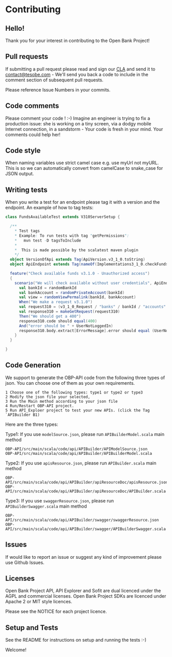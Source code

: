 # Contributing


## Hello!

Thank you for your interest in contributing to the Open Bank Project!

## Pull requests

If submitting a pull request please read and sign our [CLA](http://github.com/OpenBankProject/OBP-API/blob/develop/Harmony_Individual_Contributor_Assignment_Agreement.txt) and send it to contact@tesobe.com - We'll send you back a code to include in the comment section of subsequent pull requests.

Please reference Issue Numbers in your commits.

## Code comments

Please comment your code ! :-) Imagine an engineer is trying to fix a production issue: she is working on a tiny screen, via a dodgy mobile Internet connection, in a sandstorm - Your code is fresh in your mind. Your comments could help her!

## Code style

When naming variables use strict camel case e.g. use myUrl not myURL. This is so we can automatically convert from camelCase to snake_case for JSON output.

## Writing tests

When you write a test for an endpoint please tag it with a version and the endpoint.
An example of how to tag tests:
```scala
class FundsAvailableTest extends V310ServerSetup {

  /**
    * Test tags
    * Example: To run tests with tag "getPermissions":
    * 	mvn test -D tagsToInclude
    *
    *  This is made possible by the scalatest maven plugin
    */
  object VersionOfApi extends Tag(ApiVersion.v3_1_0.toString)
  object ApiEndpoint extends Tag(nameOf(Implementations3_1_0.checkFundsAvailable))

  feature("Check available funds v3.1.0 - Unauthorized access")
  {
    scenario("We will check available without user credentials", ApiEndpoint, VersionOfApi) {
      val bankId = randomBankId
      val bankAccount = randomPrivateAccount(bankId)
      val view = randomViewPermalink(bankId, bankAccount)
      When("We make a request v3.1.0")
      val request310 = (v3_1_0_Request / "banks" / bankId / "accounts" / bankAccount.bank_id / view / "funds-available").GET
      val response310 = makeGetRequest(request310)
      Then("We should get a 400")
      response310.code should equal(400)
      And("error should be " + UserNotLoggedIn)
      response310.body.extract[ErrorMessage].error should equal (UserNotLoggedIn)
    }
  }

}
``` 

## Code Generation
We support to generate the OBP-API code from the following three types of json. You can choose one of them as your own requirements. 

    1 Choose one of the following types: type1 or type2 or type3
    2 Modify the json file your selected,
    3 Run the Main method according to your json file
    4 Run/Restart OBP-API project.
    5 Run API_Exploer project to test your new APIs. (click the Tag `APIBuilder B1)

Here are the three types: 

Type1: If you use `modelSource.json`, please run `APIBuilderModel.scala` main method
```
OBP-API/src/main/scala/code/api/APIBuilder/APIModelSource.json
OBP-API/src/main/scala/code/api/APIBuilder/APIBuilderModel.scala
```
Type2: If you use `apisResource.json`, please run `APIBuilder.scala` main method
```
OBP-API/src/main/scala/code/api/APIBuilder/apiResourceDoc/apisResource.json
OBP-API/src/main/scala/code/api/APIBuilder/apiResourceDoc/APIBuilder.scala
```
Type3: If you use `swaggerResource.json`, please run `APIBuilderSwagger.scala` main method
```
OBP-API/src/main/scala/code/api/APIBuilder/swagger/swaggerResource.json
OBP-API/src/main/scala/code/api/APIBuilder/swagger/APIBuilderSwagger.scala
```

## Issues

If would like to report an issue or suggest any kind of improvement please use Github Issues.

## Licenses

Open Bank Project API, API Explorer and Sofit are dual licenced under the AGPL and commercial licenses. Open Bank Project SDKs are licenced under Apache 2 or MIT style licences.

Please see the NOTICE for each project licence.

## Setup and Tests

See the README for instructions on setup and running the tests :-)

Welcome!

